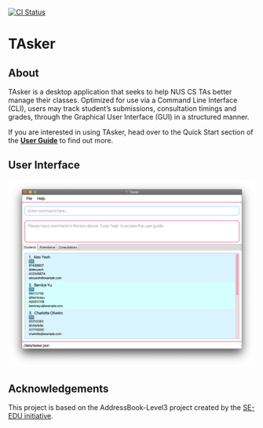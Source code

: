 [![CI Status](https://github.com/se-edu/addressbook-level3/workflows/Java%20CI/badge.svg)](https://github.com/AY2021S1-CS2103T-F11-1/tp/actions)

# TAsker
## About

TAsker is a desktop application that seeks to help NUS CS TAs better manage their classes. Optimized for use via a 
Command Line Interface (CLI), users may track student’s submissions, consultation timings and grades, through the 
Graphical User Interface (GUI) in a structured manner. 

If you are interested in using TAsker, head over to the Quick Start section of the **[User Guide](https://github.com/AY2021S1-CS2103T-F11-1/tp/blob/master/docs/UserGuide.md)** to find out more.

## User Interface

![Ui](docs/images/Ui.png)

## Acknowledgements

This project is based on the AddressBook-Level3 project created by the [SE-EDU initiative](https://se-education.org).
